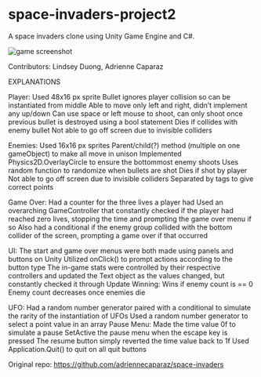 # space-invaders-project2
A space invaders clone using Unity Game Engine and C#.

![game screenshot](https://raw.githubusercontent.com/mezzofarte/space-invaders-project2/master/Space%20Invaders/Assets/screenshot.png)

Contributors:
Lindsey Duong, Adrienne Caparaz

EXPLANATIONS

Player:
Used 48x16 px sprite
Bullet ignores player collision so can be instantiated from middle
Able to move only left and right, didn’t implement any up/down
Can use space or left mouse to shoot, can only shoot once previous bullet is destroyed using a bool statement
Dies if collides with enemy bullet
Not able to go off screen due to invisible colliders

Enemies:
Used 16x16 px sprites
Parent/child(?) method (multiple on one gameObject) to make all move in unison
Implemented Physics2D.OverlayCircle to ensure the bottommost enemy shoots
Uses random function to randomize when bullets are shot
Dies if shot by player
Not able to go off screen due to invisible colliders
Separated by tags to give correct points

Game Over:
Had a counter for the three lives a player had
Used an overarching GameController that constantly checked if the player had reached zero lives, stopping the time and prompting the game over menu if so
Also had a conditional if the enemy group collided with the bottom collider of the screen, prompting a game over if that occurred

UI:
The start and game over menus were both made using panels and buttons on Unity
Utilized onClick() to prompt actions according to the button type
The in-game stats were controlled by their respective controllers and updated the Text object as the values changed, but constantly checked it through Update
Winning:
Wins if enemy count is == 0
Enemy count decreases once enemies die

UFO: 
Had a random number generator paired with a conditional to simulate the rarity of the instantiation of UFOs
Used a random number generator to select a point value in an array
Pause Menu:
Made the time value 0f to simulate a pause
SetActive the pause menu when the escape key is pressed
The resume button simply reverted the time value back to 1f
Used Application.Quit() to quit on all quit buttons

Original repo:
https://github.com/adriennecaparaz/space-invaders
